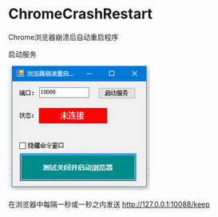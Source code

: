 # ChromeCrashRestart
Chrome浏览器崩溃后自动重启程序


启动服务

![image](https://github.com/yinkai12321/ChromeCrashRestart/blob/master/Img/%E6%97%A0%E6%A0%87%E9%A2%98.png)

在浏览器中每隔一秒或一秒之内发送 http://127.0.0.1:10088/keep 
